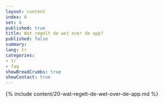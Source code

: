 ```yaml
---
layout: content
index: 6
set: 4
published: true
title: Wat regelt de wet over de app?
published: false
summary: 
lang: tr
categories:
- tr
- faq
showBreadCrumbs: true
showContact: true
---
```

{% include content/20-wat-regelt-de-wet-over-de-app.md %}
